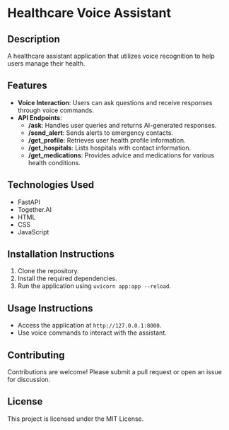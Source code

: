 # Healthcare Voice Assistant

## Description
A healthcare assistant application that utilizes voice recognition to help users manage their health.

## Features
- **Voice Interaction**: Users can ask questions and receive responses through voice commands.
- **API Endpoints**:
  - **/ask**: Handles user queries and returns AI-generated responses.
  - **/send_alert**: Sends alerts to emergency contacts.
  - **/get_profile**: Retrieves user health profile information.
  - **/get_hospitals**: Lists hospitals with contact information.
  - **/get_medications**: Provides advice and medications for various health conditions.

## Technologies Used
- FastAPI
- Together.AI
- HTML
- CSS
- JavaScript

## Installation Instructions
1. Clone the repository.
2. Install the required dependencies.
3. Run the application using `uvicorn app:app --reload`.

## Usage Instructions
- Access the application at `http://127.0.0.1:8000`.
- Use voice commands to interact with the assistant.

## Contributing
Contributions are welcome! Please submit a pull request or open an issue for discussion.

## License
This project is licensed under the MIT License.
